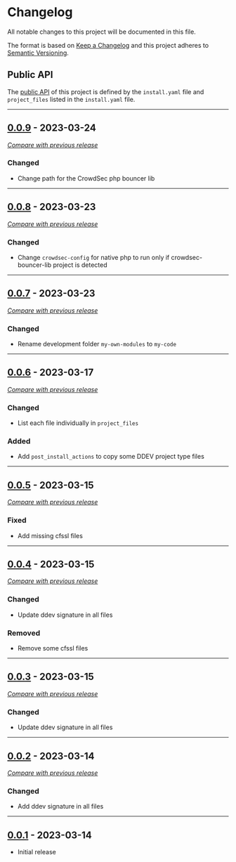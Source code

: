 
# Changelog
All notable changes to this project will be documented in this file.

The format is based on [Keep a Changelog](https://keepachangelog.com/en/) and this project adheres to [Semantic Versioning](https://semver.org/spec/v2.0.0.html).

## Public API

The [public API](https://semver.org/spec/v2.0.0.html#spec-item-1) of this project is defined by the `install.yaml` 
file and `project_files` listed in the `install.yaml` file.

------


## [0.0.9](https://github.com/julienloizelet/ddev-crowdsec-php/releases/tag/v0.0.9) - 2023-03-24
[_Compare with previous release_](https://github.com/julienloizelet/ddev-crowdsec-php/compare/v0.0.8...v0.0.9)

### Changed

- Change path for the CrowdSec php bouncer lib


---

## [0.0.8](https://github.com/julienloizelet/ddev-crowdsec-php/releases/tag/v0.0.8) - 2023-03-23
[_Compare with previous release_](https://github.com/julienloizelet/ddev-crowdsec-php/compare/v0.0.7...v0.0.8)

### Changed

- Change `crowdsec-config` for native php to run only if crowdsec-bouncer-lib project is detected


---


## [0.0.7](https://github.com/julienloizelet/ddev-crowdsec-php/releases/tag/v0.0.7) - 2023-03-23
[_Compare with previous release_](https://github.com/julienloizelet/ddev-crowdsec-php/compare/v0.0.6...v0.0.7)

### Changed

- Rename development folder `my-own-modules` to `my-code`


---


## [0.0.6](https://github.com/julienloizelet/ddev-crowdsec-php/releases/tag/v0.0.6) - 2023-03-17
[_Compare with previous release_](https://github.com/julienloizelet/ddev-crowdsec-php/compare/v0.0.5...v0.0.6)

### Changed

- List each file individually in `project_files`

### Added

- Add `post_install_actions` to copy some DDEV project type files

---

## [0.0.5](https://github.com/julienloizelet/ddev-crowdsec-php/releases/tag/v0.0.5) - 2023-03-15
[_Compare with previous release_](https://github.com/julienloizelet/ddev-crowdsec-php/compare/v0.0.4...v0.0.5)

### Fixed

- Add missing cfssl files


---

## [0.0.4](https://github.com/julienloizelet/ddev-crowdsec-php/releases/tag/v0.0.4) - 2023-03-15
[_Compare with previous release_](https://github.com/julienloizelet/ddev-crowdsec-php/compare/v0.0.3...v0.0.4)

### Changed

- Update ddev signature in all files

### Removed

- Remove some cfssl files

---



## [0.0.3](https://github.com/julienloizelet/ddev-crowdsec-php/releases/tag/v0.0.3) - 2023-03-15
[_Compare with previous release_](https://github.com/julienloizelet/ddev-crowdsec-php/compare/v0.0.2...v0.0.3)

### Changed

- Update ddev signature in all files

---

## [0.0.2](https://github.com/julienloizelet/ddev-crowdsec-php/releases/tag/v0.0.2) - 2023-03-14
[_Compare with previous release_](https://github.com/julienloizelet/ddev-crowdsec-php/compare/v0.0.1...v0.0.2)

### Changed

- Add ddev signature in all files

---


## [0.0.1](https://github.com/julienloizelet/ddev-crowdsec-php/releases/tag/v0.0.1) - 2023-03-14

- Initial release

